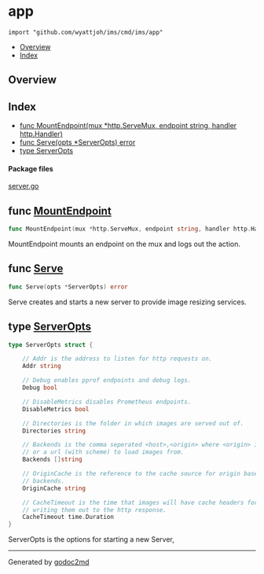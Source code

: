 

# app
`import "github.com/wyattjoh/ims/cmd/ims/app"`

* [Overview](#pkg-overview)
* [Index](#pkg-index)

## <a name="pkg-overview">Overview</a>



## <a name="pkg-index">Index</a>
* [func MountEndpoint(mux *http.ServeMux, endpoint string, handler http.Handler)](#MountEndpoint)
* [func Serve(opts *ServerOpts) error](#Serve)
* [type ServerOpts](#ServerOpts)


#### <a name="pkg-files">Package files</a>
[server.go](/src/github.com/wyattjoh/ims/cmd/ims/app/server.go) 





## <a name="MountEndpoint">func</a> [MountEndpoint](/src/target/server.go?s=409:486#L8)
``` go
func MountEndpoint(mux *http.ServeMux, endpoint string, handler http.Handler)
```
MountEndpoint mounts an endpoint on the mux and logs out the action.



## <a name="Serve">func</a> [Serve](/src/target/server.go?s=1442:1476#L42)
``` go
func Serve(opts *ServerOpts) error
```
Serve creates and starts a new server to provide image resizing services.




## <a name="ServerOpts">type</a> [ServerOpts](/src/target/server.go?s=646:1363#L14)
``` go
type ServerOpts struct {

    // Addr is the address to listen for http requests on.
    Addr string

    // Debug enables pprof endpoints and debug logs.
    Debug bool

    // DisableMetrics disables Prometheus endpoints.
    DisableMetrics bool

    // Directories is the folder in which images are served out of.
    Directories string

    // Backends is the comma seperated <host>,<origin> where <origin> is a pathname
    // or a url (with scheme) to load images from.
    Backends []string

    // OriginCache is the reference to the cache source for origin based
    // backends.
    OriginCache string

    // CacheTimeout is the time that images will have cache headers for when
    // writing them out to the http response.
    CacheTimeout time.Duration
}
```
ServerOpts is the options for starting a new Server,














- - -
Generated by [godoc2md](http://godoc.org/github.com/davecheney/godoc2md)

